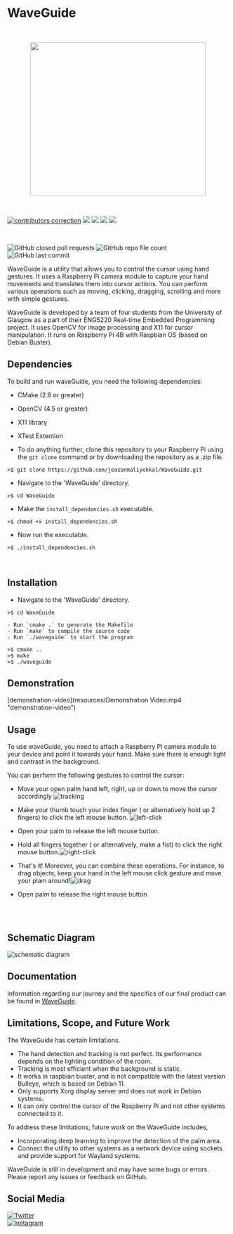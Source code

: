 # WaveGuide
<br/>
<p align="center">
<img src="./resources/waveguide.png" width="400" height="350">
  </p>
<br/>

<!-- ![GitHub contributors](https://img.shields.io/github/contributors/jeasonmaliyekkal/WaveGuide?style=for-the-badge)  -->

[![contributors correction](https://img.shields.io/badge/contributors-4%20-orange.svg?style=for-the-badge)](https://github.com/organization)
![](https://avatars.githubusercontent.com/u/63003253?s=29&v=4)
![](https://avatars.githubusercontent.com/u/90235331?s=29&v=4)
![](https://avatars.githubusercontent.com/u/123407842?s=29&v=4)
![](https://avatars.githubusercontent.com/u/123407779?s=29&v=4)
 
<br>

 ![GitHub closed pull requests](https://img.shields.io/github/issues-pr-closed-raw/jeasonmaliyekkal/WaveGuide?style=for-the-badge) ![GitHub repo file count](https://img.shields.io/github/directory-file-count/jeasonmaliyekkal/WaveGuide?style=for-the-badge) ![GitHub last commit](https://img.shields.io/github/last-commit/jeasonmaliyekkal/WaveGuide?style=for-the-badge)


WaveGuide is a utility that allows you to control the cursor using hand gestures. It uses a Raspberry Pi camera module to capture your hand movements and translates them into cursor actions. You can perform various operations such as moving, clicking, dragging, scrolling and more with simple gestures.

WaveGuide is developed by a team of four students from the University of Glasgow as a part of their ENG5220 Real-time Embedded Programming project. It uses OpenCV for image processing and X11 for cursor manipulation. It runs on Raspberry Pi 4B with Raspbian OS (based on Debian Buster).

## Dependencies

To build and run waveGuide, you need the following dependencies:

- CMake (2.8 or greater)
- OpenCV (4.5 or greater)
- X11 library
- XTest Extention

- To do anything further, clone this repository to your Raspberry Pi using the `git clone` command or by downloading the repository as a .zip file.
```
>$ git clone https://github.com/jeasonmaliyekkal/WaveGuide.git
```

- Navigate to the 'WaveGuide' directory.
```
>$ cd WaveGuide
```
- Make the ``` install_dependencies.sh ``` executable.
```
>$ chmod +x install_dependencies.sh
```
- Now run the executable.
```
>$ ./install_dependencies.sh
```

<br>

## Installation

- Navigate to the 'WaveGuide' directory. 
 ``` 
 >$ cd WaveGuide
  ```

```
- Run `cmake .` to generate the Makefile
- Run `make` to compile the source code
- Run `./waveguide` to start the program
```
```
>$ cmake ..
>$ make
>$ ./waveguide 
```
## Demonstration

[demonstration-video](resources/Demonstration Video.mp4 "demonstration-video")

## Usage

To use waveGuide, you need to attach a Raspberry Pi camera module to your device and point it towards your hand. Make sure there is enough light and contrast in the background.

You can perform the following gestures to control the cursor:

- Move your open palm hand left, right, up or down to move the cursor accordingly  ![tracking](resources/tracking.gif "tracking") 

- Make your thumb touch your index finger ( or alternatively hold up 2 fingers) to click the left mouse button. ![left-click](resources/left-click.gif "left-click") 

- Open your palm to release the left mouse button.
- Hold all fingers together ( or alternatively, make a fist) to click the right mouse button.![right-click](resources/right-click.gif "right-click") 
- That's it! Moreover, you can combine these operations. For instance, to drag objects, keep your hand in the left mouse click gesture and move your plam around!![drag](resources/drag.gif "drag") 



- Open palm to release the right mouse button

<br> <br>
## Schematic Diagram

![schematic diagram](resources/schematicDiagram_updated.jpeg "SchematicDiagram")

## Documentation

Information regarding our journey and the specifics of our final product can be found in [WaveGuide](https://jeasonmaliyekkal.github.io/WaveGuide/Website/index.html).

## Limitations, Scope, and Future Work

The WaveGuide has certain limitations.
- The hand detection and tracking is not perfect. Its performance depends on the lighting condition of the room.
- Tracking is most efficient when the background is static.
- It works in raspbian buster, and is not compatible with the latest version Bulleye, which is based on Debian 11.
- Only supports Xorg display server and does not work in Debian systems.
- It can only control the cursor of the Raspberry Pi and not other systems connected to it.

To address these limitations, future work on the WaveGuide includes,
- Incorporating deep learning to improve the detection of the palm area.
- Connect the utility to other systems as a network device using sockets and provide support for Wayland systems. 

WaveGuide is still in development and may have some bugs or errors. Please report any issues or feedback on GitHub.

## Social Media
 [![Twitter](https://img.shields.io/badge/Twitter-WaveGuide-blue?style=flat-square&logo=twitter&logoColor=white)](<https://twitter.com/WaveGuide20>) <br>
 [![Instagram](https://img.shields.io/badge/Instagram-WaveGuide-E4405F?style=flat-square&logo=instagram&logoColor=white)](<https://instagram.com/waveguide._>)




